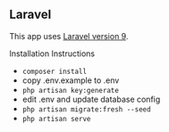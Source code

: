 ## Laravel

This app uses [Laravel version 9](https://laravel.com/docs/9.x).

Installation Instructions
- `composer install`
- copy .env.example to .env
- `php artisan key:generate`
- edit .env and update database config
- `php artisan migrate:fresh --seed`
- `php artisan serve`
